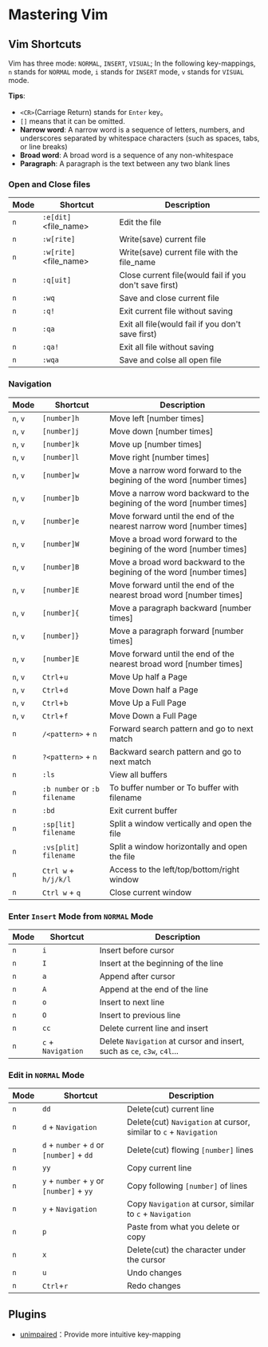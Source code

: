 # Mastering Vim

## Vim Shortcuts

Vim has three mode: `NORMAL`, `INSERT`, `VISUAL`; In the following key-mappings, `n` stands for `NORMAL` mode, `i` stands for `INSERT` mode, `v` stands for `VISUAL` mode.

**Tips**:

- `<CR>`(Carriage Return) stands for `Enter` key。
- `[]` means that it can be omitted.
- **Narrow word**: A narrow word is a sequence of letters, numbers, and underscores separated by whitespace characters (such as spaces, tabs, or line breaks)
- **Broad word**: A broad word is a sequence of any non-whitespace
- **Paragraph**: A paragraph is the text between any two blank lines

### Open and Close files

| Mode | Shortcut                   | Description                                            |
| ---- | -------------------------- | ------------------------------------------------------ |
| `n`  | `:e[dit]` <file_name><CR>  | Edit the file                                          |
| `n`  | `:w[rite]`<CR>             | Write(save) current file                               |
| `n`  | `:w[rite]` <file_name><CR> | Write(save) current file with the file_name            |
| `n`  | `:q[uit]`<CR>              | Close current file(would fail if you don't save first) |
| `n`  | `:wq`<CR>                  | Save and close current file                            |
| `n`  | `:q!`<CR>                  | Exit current file without saving                       |
| `n`  | `:qa`<CR>                  | Exit all file(would fail if you don't save first)      |
| `n`  | `:qa!`<CR>                 | Exit all file without saving                           |
| `n`  | `:wqa`<CR>                 | Save and colse all open file                           |

### Navigation

| Mode     | Shortcut                     | Description                                                            |
| -------- | ---------------------------- | ---------------------------------------------------------------------- |
| `n`, `v` | `[number]h`                  | Move left [number times]                                               |
| `n`, `v` | `[number]j`                  | Move down [number times]                                               |
| `n`, `v` | `[number]k`                  | Move up [number times]                                                 |
| `n`, `v` | `[number]l`                  | Move right [number times]                                              |
| `n`, `v` | `[number]w`                  | Move a narrow word forward to the begining of the word [number times]  |
| `n`, `v` | `[number]b`                  | Move a narrow word backward to the begining of the word [number times] |
| `n`, `v` | `[number]e`                  | Move forward until the end of the nearest narrow word [number times]   |
| `n`, `v` | `[number]W`                  | Move a broad word forward to the begining of the word [number times]   |
| `n`, `v` | `[number]B`                  | Move a broad word backward to the begining of the word [number times]  |
| `n`, `v` | `[number]E`                  | Move forward until the end of the nearest broad word [number times]    |
| `n`, `v` | `[number]{`                  | Move a paragraph backward [number times]                               |
| `n`, `v` | `[number]}`                  | Move a paragraph forward [number times]                                |
| `n`, `v` | `[number]E`                  | Move forward until the end of the nearest broad word [number times]    |
| `n`, `v` | `Ctrl`+`u`                   | Move Up half a Page                                                    |
| `n`, `v` | `Ctrl`+`d`                   | Move Down half a Page                                                  |
| `n`, `v` | `Ctrl`+`b`                   | Move Up a Full Page                                                    |
| `n`, `v` | `Ctrl`+`f`                   | Move Down a Full Page                                                  |
| `n`      | `/<pattern>`<CR> + `n`       | Forward search pattern and go to next match                            |
| `n`      | `?<pattern>`<CR> + `n`       | Backward search pattern and go to next match                           |
| `n`      | `:ls`                        | View all buffers                                                       |
| `n`      | `:b number` or `:b filename` | To buffer number or To buffer with filename                            |
| `n`      | `:bd`                        | Exit current buffer                                                    |
| `n`      | `:sp[lit] filename`          | Split a window vertically and open the file                            |
| `n`      | `:vs[plit] filename`         | Split a window horizontally and open the file                          |
| `n`      | `Ctrl w` + `h/j/k/l`         | Access to the left/top/bottom/right window                             |
| `n`      | `Ctrl w` + `q`               | Close current window                                                   |

### Enter `Insert` Mode from `NORMAL` Mode

| Mode | Shortcut           | Description                                                             |
| ---- | ------------------ | ----------------------------------------------------------------------- |
| `n`  | `i`                | Insert before cursor                                                    |
| `n`  | `I`                | Insert at the beginning of the line                                     |
| `n`  | `a`                | Append after cursor                                                     |
| `n`  | `A`                | Append at the end of the line                                           |
| `n`  | `o`                | Insert to next line                                                     |
| `n`  | `O`                | Insert to previous line                                                 |
| `n`  | `cc`               | Delete current line and insert                                          |
| `n`  | `c` + `Navigation` | Delete `Navigation` at cursor and insert, such as `ce`, `c3w`, `c4l`... |

### Edit in `NORMAL` Mode

| Mode | Shortcut                                  | Description                                                       |
| ---- | ----------------------------------------- | ----------------------------------------------------------------- |
| `n`  | `dd`                                      | Delete(cut) current line                                          |
| `n`  | `d` + `Navigation`                        | Delete(cut) `Navigation` at cursor, similar to `c` + `Navigation` |
| `n`  | `d` + `number` + `d` or `[number]` + `dd` | Delete(cut) flowing `[number]` lines                              |
| `n`  | `yy`                                      | Copy current line                                                 |
| `n`  | `y` + `number` + `y` or `[number]` + `yy` | Copy following `[number]` of lines                                |
| `n`  | `y` + `Navigation`                        | Copy `Navigation` at cursor, similar to `c` + `Navigation`        |
| `n`  | `p`                                       | Paste from what you delete or copy                                |
| `n`  | `x`                                       | Delete(cut) the character under the cursor                        |
| `n`  | `u`                                       | Undo changes                                                      |
| `n`  | `Ctrl`+`r`                                | Redo changes                                                      |

## Plugins

- [unimpaired](https://github.com/tpope/vim-unimpaired)：Provide more intuitive key-mapping
